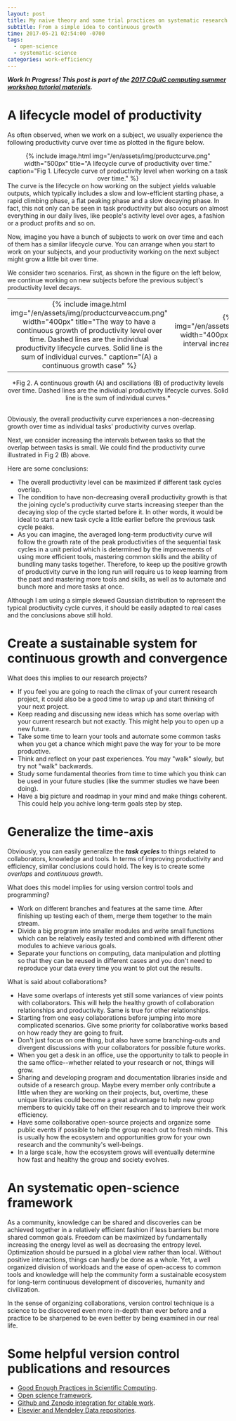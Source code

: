 ```yaml
---
layout: post
title: My naive theory and some trial practices on systematic research management
subtitle: From a simple idea to continuous growth
time: 2017-05-21 02:54:00 -0700
tags:
  - open-science
  - systematic-science
categories: work-efficiency
---
```

***Work In Progress! This post is part of the [2017 CQuIC computing summer workshop tutorial materials](https://cquic.github.io/summer17-computing-workshop/).***

# A lifecycle model of productivity
As often observed, when we work on a subject, we usually experience the following productivity curve over time as plotted in the figure below.
<center>
{% include image.html img="/en/assets/img/productcurve.png" width="500px" title="A lifecycle curve of productivity over time." caption="Fig 1. Lifecycle curve of productivity level when working on a task over time." %}
</center>
The curve is the lifecycle on how working on the subject yields valuable outputs, which typically includes a slow and low-efficient starting phase, a rapid climbing phase, a flat peaking phase and a slow decaying phase.
In fact, this not only can be seen in task productivity but also occurs on almost everything in our daily lives, like people's activity level over ages, a fashion or a product profits and so on.

Now, imagine you have a bunch of subjects to work on over time and each of them has a similar lifecycle curve.
You can arrange when you start to work on your subjects, and your productivity working on the next subject might grow a little bit over time.

We consider two scenarios.
First, as shown in the figure on the left below, we continue working on new subjects before the previous subject's productivity level decays.
<center><table><tr><td><center>
{% include image.html img="/en/assets/img/productcurveaccum.png" width="400px" title="The way to have a continuous growth of productivity level over time. Dashed lines are the individual productivity lifecycle curves. Solid line is the sum of individual curves." caption="(A) a continuous growth case" %}</center>
</td><td><center>{% include image.html img="/en/assets/img/productcurveaccumless.png" width="400px" title="Dippings occur when task interval increases." caption="(B) little-overlap case" %}</center>
</td></tr></table>
*Fig 2. A continuous growth (A) and oscillations (B) of productivity levels over time. Dashed lines are the individual productivity lifecycle curves. Solid line is the sum of individual curves.*<br />
</center><br>

Obviously, the overall productivity curve experiences a non-decreasing growth over time as individual tasks' productivity curves overlap.

Next, we consider increasing the intervals between tasks so that the overlap between tasks is small.
We could find the productivity curve illustrated in Fig 2 (B) above.

Here are some conclusions:

- The overall productivity level can be maximized if different task cycles overlap.
- The condition to have non-decreasing overall productivity growth is that the joining cycle's productivity curve starts increasing steeper than the decaying slop of the cycle started before it. In other words, it would be ideal to start a new task cycle a little earlier before the previous task cycle peaks.
- As you can imagine, the averaged long-term productivity curve will follow the growth rate of the peak productivities of the sequential task cycles in a unit period which is determined by the improvements of using more efficient tools, mastering common skills and the ability of bundling many tasks together. Therefore, to keep up the positive growth of productivity curve in the long run will require us to keep learning from the past and mastering more tools and skills, as well as to automate and bunch more and more tasks at once.

Although I am using a simple skewed Gaussian distribution to represent the typical productivity cycle curves, it should be easily adapted to real cases and the conclusions above still hold.


# Create a sustainable system for continuous growth and convergence
What does this implies to our research projects?

- If you feel you are going to reach the climax of your current research project, it could also be a good time to wrap up and start thinking of your next project.
- Keep reading and discussing new ideas which has some overlap with your current research but not exactly. This might help you to open up a new future.
- Take some time to learn your tools and automate some common tasks when you get a chance which might pave the way for your to be more productive.
- Think and reflect on your past experiences. You may "walk" slowly, but try not "walk" backwards.
- Study some fundamental theories from time to time which you think can be used in your future studies (like the summer studies we have been doing).
- Have a big picture and roadmap in your mind and make things coherent. This could help you achive long-term goals step by step.

# Generalize the time-axis
Obviously, you can easily generalize the ***task cycles*** to things related to collaborators, knowledge and tools.
In terms of improving productivity and efficiency, similar conclusions could hold.
The key is to create some *overlaps* and *continuous growth*.

What does this model implies for using version control tools and programming?

- Work on different branches and features at the same time. After finishing up testing each of them, merge them together to the main stream.
- Divide a big program into smaller modules and write small functions which can be relatively easily tested and combined with different other modules to achieve various goals.
- Separate your functions on computing, data manipulation and plotting so that they can be reused in different cases and you don't need to reproduce your data every time you want to plot out the results.

What is said about collaborations?

- Have some overlaps of interests yet still some variances of view points with collaborators. This will help the healthy growth of collaboration relationships and productivity. Same is true for other relationships.
- Starting from one easy collaborations before jumping into more complicated scenarios. Give some priority for collaborative works based on how ready they are going to fruit.
- Don't just focus on one thing, but also have some branching-outs and divergent discussions with your collaborators for possible future works.
- When you get a desk in an office, use the opportunity to talk to people in the same office--whether related to your research or not, things will grow.
- Sharing and developing program and documentation libraries inside and outside of a research group. Maybe every member only contribute a little when they are working on their projects, but, overtime, these unique libraries could become a great advantage to help new group members to quickly take off on their research and to improve their work efficiency.
- Have some collaborative open-source projects and organize some public events if possible to help the group reach out to fresh minds. This is usually how the ecosystem and opportunities grow for your own research and the community's well-beings.
- In a large scale, how the ecosystem grows will eventually determine how fast and healthy the group and society evolves.


# An systematic open-science framework
As a community, knowledge can be shared and discoveries can be achieved together in a relatively efficient fashion if less barriers but more shared common goals.
Freedom can be maximized by fundamentally increasing the energy level as well as decreasing the entropy level.
Optimization should be pursued in a global view rather than local.
Without positive interactions, things can hardly be done as a whole.
Yet, a well organized division of workloads and the ease of open-access to common tools and knowledge will help the community form a sustainable ecosystem for long-term continuous development of discoveries, humanity and civilization.

In the sense of organizing collaborations, version control technique is a science to be discovered even more in-depth than ever before and a practice to be sharpened to be even better by being examined in our real life.

# Some helpful version control publications and resources

- [Good Enough Practices in Scientific Computing](https://arxiv.org/abs/1609.00037).
- [Open science framework](http://osf.io/).
- [Github and Zenodo integration for citable work](https://guides.github.com/activities/citable-code/).
- [Elsevier and Mendeley Data repositories](https://www.journals.elsevier.com/data-in-brief/policies-and-guidelines/public-repositories-to-store-and-find-data).

